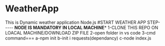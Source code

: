 # WeatherApp
This is Dynamic weather application Node.js
#START WEATHER APP STEP-----
**********NODE IS MANDATORY IN LOCAL MACHINE***********
1-CLONE THIS REPO ON LOACAL MACHINE/DOWNLOAD ZIP FILE 
2-open folder in vs code
3-cmd command===
    a-npm init
    b-init i requests(dependancy)
    c-node index.js 
    
